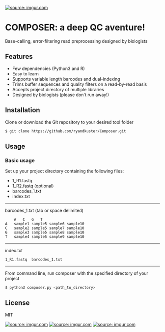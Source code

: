 <a href="https://imgur.com/v88ofuO"><img src="https://i.imgur.com/v88ofuO.png" title="source: imgur.com" /></a>

# COMPOSER: a deep QC aventure!

Base-calling, error-filtering read preprocessing designed by biologists

## Features

- Few dependencies (Python3 and R)
- Easy to learn
- Supports variable length barcodes and dual-indexing
- Trims buffer sequences and quality filters on a read-by-read basis
- Accepts project directory of multiple libraries
- Designed by biologists (please don't run away!)

## Installation

Clone or download the Git repository to your desired tool folder

```bash
$ git clone https://github.com/ryandkuster/Composer.git
```

## Usage

### Basic usage

Set up your project directory containing the following files:
- 1_R1.fastq
- 1_R2.fastq (optional)
- barcodes_1.txt
- index.txt

***

barcodes_1.txt (tab or space delimited)
```
	A	C	G	T
A	sample1	sample5	sample6	sample10
C	sample2	sample5	sample7	sample10
G	sample3	sample5	sample8	sample10
T	sample4	sample5	sample9	sample10
```

***

index.txt
```
1_R1.fastq  barcodes_1.txt
```

***

From command line, run composer with the specified directory of your project
```bash
$ python3 composer.py <path_to_directory>
```

## License

MIT

<a href="https://imgur.com/rTPylfm"><img src="https://i.imgur.com/rTPylfm.png" title="source: imgur.com" /></a>
<a href="https://imgur.com/rTPylfm"><img src="https://i.imgur.com/rTPylfm.png" title="source: imgur.com" /></a>
<a href="https://imgur.com/rTPylfm"><img src="https://i.imgur.com/rTPylfm.png" title="source: imgur.com" /></a>
